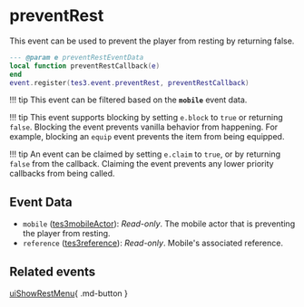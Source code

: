 # preventRest
<div class="search_terms" style="display: none">preventrest</div>

<!---
	This file is autogenerated. Do not edit this file manually. Your changes will be ignored.
	More information: https://github.com/MWSE/MWSE/tree/master/docs
-->

This event can be used to prevent the player from resting by returning false.

```lua
--- @param e preventRestEventData
local function preventRestCallback(e)
end
event.register(tes3.event.preventRest, preventRestCallback)
```

!!! tip
	This event can be filtered based on the **`mobile`** event data.

!!! tip
	This event supports blocking by setting `e.block` to `true` or returning `false`. Blocking the event prevents vanilla behavior from happening. For example, blocking an `equip` event prevents the item from being equipped.

!!! tip
	An event can be claimed by setting `e.claim` to `true`, or by returning `false` from the callback. Claiming the event prevents any lower priority callbacks from being called.

## Event Data

* `mobile` ([tes3mobileActor](../../types/tes3mobileActor)): *Read-only*. The mobile actor that is preventing the player from resting.
* `reference` ([tes3reference](../../types/tes3reference)): *Read-only*. Mobile's associated reference.


## Related events

[uiShowRestMenu](../uiShowRestMenu/){ .md-button }

